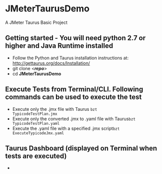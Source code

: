 # JMeterTaurusDemo
A JMeter Taurus Basic Project 

## Getting started - You will need python 2.7 or higher and Java Runtime installed
* Follow the Python and Taurus installation instructions at:
  http://gettaurus.org/docs/Installation/
* git clone <**_repo_**>
* cd **JMeterTaurusDemo**

## Execute Tests from Terminal/CLI. Following commands can be used to execute the test
* Execute only the .jmx file with Taurus <code>bzt TypicodeTestPlan.jmx</code>
* Execute only the converted .jmx to .yaml file with Taurus<code>bzt TypicodeTestPlan.yaml</code>
* Execute the .yaml file with a specified .jmx script<code>bzt ExecuteTypicodeJmx.yaml</code>

## Taurus Dashboard (displayed on Terminal when tests are executed)
* 

